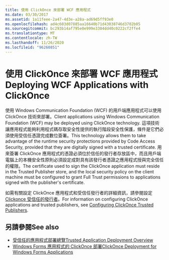 ```yaml
---
title: 使用 ClickOnce 來部署 WCF 應用程式
ms.date: 03/30/2017
ms.assetid: 1a11feee-2a47-4d3e-a28a-ad69d5ff93e0
ms.openlocfilehash: ad4c603d07885aa16640b71d43038746d3702b05
ms.sourcegitcommit: bc293b14af795e0e999e3304dd40c0222cf2ffe4
ms.translationtype: MT
ms.contentlocale: zh-TW
ms.lasthandoff: 11/26/2020
ms.locfileid: "96260851"
---
```

# <a name="deploying-wcf-applications-with-clickonce"></a><span data-ttu-id="3ccc4-102">使用 ClickOnce 來部署 WCF 應用程式</span><span class="sxs-lookup"><span data-stu-id="3ccc4-102">Deploying WCF Applications with ClickOnce</span></span>

<span data-ttu-id="3ccc4-103">使用 Windows Communication Foundation (WCF) 的用戶端應用程式可以使用 ClickOnce 技術來部署。</span><span class="sxs-lookup"><span data-stu-id="3ccc4-103">Client applications using Windows Communication Foundation (WCF) may be deployed using ClickOnce technology.</span></span> <span data-ttu-id="3ccc4-104">這項技術讓應用程式能夠利用程式碼存取安全性提供的執行階段安全性保護，條件是它們必須使用受信任憑證完成數位簽署。</span><span class="sxs-lookup"><span data-stu-id="3ccc4-104">This technology allows them to take advantage of the runtime security protections provided by Code Access Security, provided that they are digitally signed with a trusted certificate.</span></span> <span data-ttu-id="3ccc4-105">用來簽署 ClickOnce 應用程式的憑證必須位於信任的發行者存放區中，而且用戶端電腦上的本機安全性原則必須設定成對具有該發行者憑證之應用程式授與完全信任的權限。</span><span class="sxs-lookup"><span data-stu-id="3ccc4-105">The certificate used to sign the ClickOnce application must reside in the Trusted Publisher store, and the local security policy on the client machine must be configured to grant Full Trust permissions to applications signed with the publisher's certificate.</span></span>  
  
 <span data-ttu-id="3ccc4-106">如需有關設定 ClickOnce 應用程式和受信任發行者的詳細資訊，請參閱設定 [Clickonce 受信任的發行者](/previous-versions/dotnet/articles/ms996418(v=msdn.10))。</span><span class="sxs-lookup"><span data-stu-id="3ccc4-106">For information on configuring ClickOnce applications and trusted publishers, see [Configuring ClickOnce Trusted Publishers](/previous-versions/dotnet/articles/ms996418(v=msdn.10)).</span></span>  
  
## <a name="see-also"></a><span data-ttu-id="3ccc4-107">另請參閱</span><span class="sxs-lookup"><span data-stu-id="3ccc4-107">See also</span></span>

- [<span data-ttu-id="3ccc4-108">受信任的應用程式部署總覽</span><span class="sxs-lookup"><span data-stu-id="3ccc4-108">Trusted Application Deployment Overview</span></span>](/visualstudio/deployment/trusted-application-deployment-overview)
- <span data-ttu-id="3ccc4-109">[Windows Forms 應用程式的 ClickOnce 部署](/previous-versions/visualstudio/visual-studio-2008/wh45kb66(v=vs.90))</span><span class="sxs-lookup"><span data-stu-id="3ccc4-109">[ClickOnce Deployment for Windows Forms Applications](/previous-versions/visualstudio/visual-studio-2008/wh45kb66(v=vs.90))</span></span>
